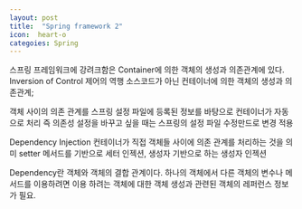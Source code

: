 ```yaml
---
layout: post
title:  "Spring framework 2"
icon:  heart-o
categoies: Spring
---
```


스프링 프레임워크에 강려크함은 Container에 의한 객체의 생성과 의존관계에 있다.
Inversion of Control 제어의 역행
소스코드가 아닌 컨테이너에 의한 객체의 생성과 의존관계;


객체 사이의 의존 관계를 스프링 설정 파일에 등록된 정보를 바탕으로 컨테이너가 자동으로 처리
즉 의존성 설정을 바꾸고 싶을 때는 스프링의 설정 파일 수정만드로 변경 적용

Dependency Injection
컨테이너가 직접 객체들 사이에 의존 관계를 처리하는 것을 의미 setter 메서드를 기반으로 세터 인젝션,
생성자 기반으로 하는 생성자 인젝션

Dependency란 객체와 객체의 결합 관계이다. 하나의 객체에서 다른 객체의 변수나 메서드를 이용하려면 이용 하려는
객체에 대한 객체 생성과 관련된 객체의 레퍼런스 정보가 필요.
